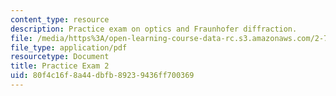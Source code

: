 ```yaml
---
content_type: resource
description: Practice exam on optics and Fraunhofer diffraction.
file: /media/https%3A/open-learning-course-data-rc.s3.amazonaws.com/2-71-optics-spring-2009/80f4c16f8a44dbfb89239436ff700369_MIT2_71S09_practice2.pdf
file_type: application/pdf
resourcetype: Document
title: Practice Exam 2
uid: 80f4c16f-8a44-dbfb-8923-9436ff700369
---
```


